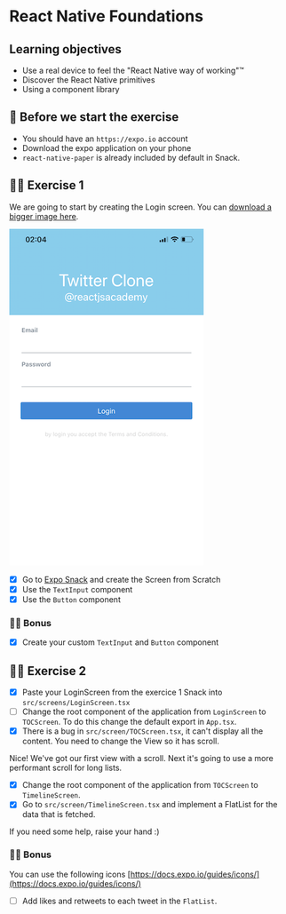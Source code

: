 # React Native Foundations

## Learning objectives

- Use a real device to feel the "React Native way of working"™️
- Discover the React Native primitives
- Using a component library

## 🥑 Before we start the exercise

- You should have an `https://expo.io` account
- Download the expo application on your phone
- `react-native-paper` is already included by default in Snack.

## 🤸‍♀️ Exercise 1

We are going to start by creating the Login screen. You can [download a bigger image here](./login.PNG).

![Login Screen](./login-sm.PNG)

- [x] Go to [Expo Snack](https://snack.expo.io) and create the Screen from Scratch
- [x] Use the `TextInput` component
- [x] Use the `Button` component

### 🏋️‍♀️ Bonus

- [x] Create your custom `TextInput` and `Button` component

## 🤸‍♀️ Exercise 2

- [x] Paste your LoginScreen from the exercice 1 Snack into `src/screens/LoginScreen.tsx`
- [ ] Change the root component of the application from `LoginScreen` to `TOCScreen`. To do this change the default export in `App.tsx`.
- [x] There is a bug in `src/screen/TOCScreen.tsx`, it can't display all the content. You need to change the View so it has scroll.

Nice! We've got our first view with a scroll.
Next it's going to use a more performant scroll for long lists.

- [x] Change the root component of the application from `TOCScreen` to `TimelineScreen`.
- [x] Go to `src/screen/TimelineScreen.tsx` and implement a FlatList for the data that is fetched.

If you need some help, raise your hand :)

### 🏋️‍♀️ Bonus

You can use the following icons [https://docs.expo.io/guides/icons/](https://docs.expo.io/guides/icons/)

- [ ] Add likes and retweets to each tweet in the `FlatList`.
